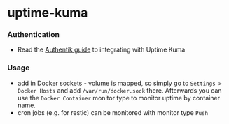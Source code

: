 # uptime-kuma

### Authentication
- Read the [Authentik guide](https://goauthentik.io/integrations/services/uptime-kuma/) to integrating with Uptime Kuma

### Usage
- add in Docker sockets - volume is mapped, so simply go to `Settings > Docker Hosts` and add `/var/run/docker.sock` there. Afterwards you can use the `Docker Container` monitor type to monitor uptime by container name. 
- cron jobs (e.g. for restic) can be monitored with monitor type `Push`
